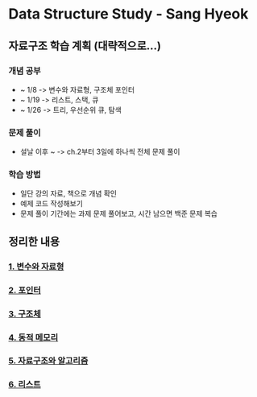# Data Structure Study - Sang Hyeok

## 자료구조 학습 계획 (대략적으로...)

### 개념 공부

- ~ 1/8  -> 변수와 자료형, 구조체 포인터
- ~ 1/19 -> 리스트, 스택, 큐
- ~ 1/26 -> 트리, 우선순위 큐, 탐색

### 문제 풀이

- 설날 이후 ~ -> ch.2부터 3일에 하나씩 전체 문제 풀이

### 학습 방법

- 일단 강의 자료, 책으로 개념 확인
- 예제 코드 작성해보기
- 문제 풀이 기간에는 과제 문제 풀어보고, 시간 남으면 백준 문제 복습

## 정리한 내용

### [1. 변수와 자료형](./[20250103]Data_Structure(Lecture2)/VariableDatatype.md)

### [2. 포인터](./[20250106]Data_Structure(Lecture3)/Pointer.md)

### [3. 구조체](./[20250110]Data_Structure(Lecture4)/Structure.md)

### [4. 동적 메모리](./[20250114]Data_Structure(Lecture5)/DynamicMemory.md)

### [5. 자료구조와 알고리즘](./[20250116]Data_Structure(Lecture6)/DataStructAlgm.md)

### [6. 리스트](./[20250116]Data_Structure(Lecture7)/List.md)